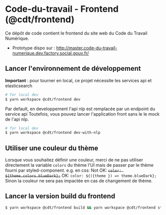 # Code-du-travail - Frontend (@cdt/frontend)

Ce dépôt de code contient le frontend du site web du Code du Travail Numérique.

- Prototype dispo sur : http://master.code-du-travail-numerique.dev.factory.social.gouv.fr/

## Lancer l'environnement de développement

**Important** : pour tourner en local, ce projet nécessite les services api et elasticsearch  

```sh
# for local dev
$ yarn workspace @cdt/frontend dev
```
Par default, en developpement l'api nlp est remplacée par un endpoint du service api
Toutefois, vous pouvez lancer l'application front sans le le mock de l'api nlp.

```sh
# for local dev
$ yarn workspace @cdt/frontend dev-with-nlp
```

## Utiliser une couleur du thème

Lorsque vous souhaitez définir une couleur, merci de ne pas utiliser directement la variable `colors` du thème l'UI mais de passer par le thème fourni par styled-component. e.g. en css: 
Not OK: ~~`color: ${theme.colors.blueDark};`~~
OK: `color: ${({theme }) => theme.blueDark};`
Sinon la couleur ne sera pas impactée en cas de changement de thème.

## Lancer la version build du frontend

```sh
$ yarn workspace @cdt/frontend build && yarn workspace @cdt/frontend start
```
